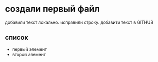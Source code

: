# создали первый файл


добавили текст локально. исправили строку.
добавити текст в GITHUB 

## список
* первый элемент
* второй элемент
